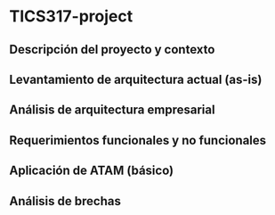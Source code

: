 # TICS317-project

## Descripción del proyecto y contexto

## Levantamiento de arquitectura actual (as-is)

## Análisis de arquitectura empresarial

## Requerimientos funcionales y no funcionales

## Aplicación de ATAM (básico)

## Análisis de brechas

